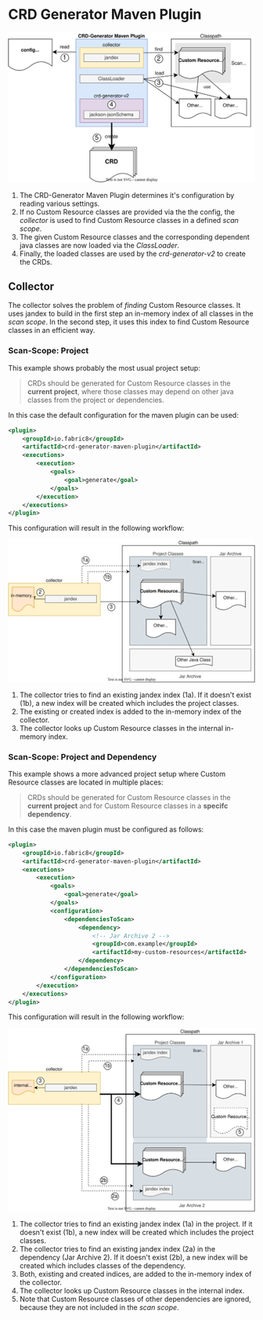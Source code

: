 # CRD Generator Maven Plugin

![](crd-generator-maven-plugin-context.drawio.svg)


1. The CRD-Generator Maven Plugin determines it's configuration by reading various settings.
2. If no Custom Resource classes are provided via the the config, the _collector_ is used to find Custom Resource classes in a defined _scan scope_.
3. The given Custom Resource classes and the corresponding dependent java classes are now loaded via the _ClassLoader_.
4. Finally, the loaded classes are used by the _crd-generator-v2_ to create the CRDs.


## Collector

The collector solves the problem of _finding_ Custom Resource classes. It uses jandex to build in the first step an in-memory index of all classes in the _scan scope_.
In the second step, it uses this index to find Custom Resource classes in an efficient way.

### Scan-Scope: Project

This example shows probably the most usual project setup:

> CRDs should be generated for Custom Resource classes in the **current project**, where those classes may depend on other java classes from the project or dependencies.

In this case the default configuration for the maven plugin can be used:

```xml
<plugin>
    <groupId>io.fabric8</groupId>
    <artifactId>crd-generator-maven-plugin</artifactId>
    <executions>
        <execution>
            <goals>
                <goal>generate</goal>
            </goals>
        </execution>
    </executions>
</plugin>
```

This configuration will result in the following workflow:

![](collector-project-scan-scope.drawio.svg)

1. The collector tries to find an existing jandex index (1a). If it doesn't exist (1b), a new index will be created which includes the project classes.
2. The existing or created index is added to the in-memory index of the collector.
3. The collector looks up Custom Resource classes in the internal in-memory index.


### Scan-Scope: Project and Dependency

This example shows a more advanced project setup where Custom Resource classes are located in multiple places:

> CRDs should be generated for Custom Resource classes in the **current project** and for Custom Resource classes in a **specifc dependency**.

In this case the maven plugin must be configured as follows:

```xml
<plugin>
    <groupId>io.fabric8</groupId>
    <artifactId>crd-generator-maven-plugin</artifactId>
    <executions>
        <execution>
            <goals>
                <goal>generate</goal>
            </goals>
            <configuration>
                <dependenciesToScan>
                    <dependency>
                        <!-- Jar Archive 2 -->
                        <groupId>com.example</groupId>
                        <artifactId>my-custom-resources</artifactId>
                    </dependency>
                </dependenciesToScan>
            </configuration>
        </execution>
    </executions>
</plugin>
```

This configuration will result in the following workflow:

![](collector-extended-scan-scope.drawio.svg)

1. The collector tries to find an existing jandex index (1a) in the project. If it doesn't exist (1b), a new index will be created which includes the project classes.
2. The collector tries to find an existing jandex index (2a) in the dependency (Jar Archive 2). If it doesn't exist (2b), a new index will be created which includes classes of the dependency.
3. Both, existing and created indices, are added to the in-memory index of the collector.
4. The collector looks up Custom Resource classes in the internal index.
5. Note that Custom Resource classes of other dependencies are ignored, because they are not included in the _scan scope_.
